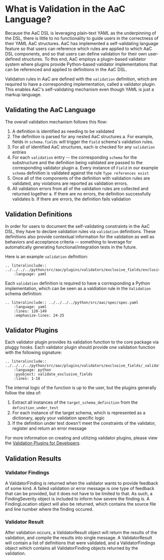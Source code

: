 # What is Validation in the AaC Language?
Because the AaC DSL is leveraging plain-text YAML as the underpinning of the DSL, there is little to no functionality to guide users in the correctness of their YAML AaC structures. AaC has implemented a self-validating language feature so that users can reference which rules are applied to which AaC DSL components, and so that users can define validation for their own user-defined structures. To this end, AaC employs a plugin-based validator system where plugins provide Python-based validator implementations that can be referenced and applied to definitions in the AaC DSL.

Validation rules in AaC are defined with the `validation` definition, which are required to have a corresponding implementation, called a validator plugin. This enables AaC's self-validating mechanism even though YAML is just a markup language.

## Validating the AaC Language
The overall validation mechanism follows this flow:
1. A definition is identified as needing to be validated
2. The definition is parsed for any nested AaC structures
  a. For example, fields in `schema.fields` will trigger the `Field` schema's validation rules.
3. For all of identified AaC structures, each is checked for any `validation` entries
4. For each `validation` entry -- the corresponding `schema` for the substructure and the definition being validated are passed to the corresponding validator plugin
  a. Every instance of `Field` in our example `schema` definition is validated against the rule `Type references exist`
5. Once all of the components of the definition with validation rules are validated, any violations are reported as validation errors.
6. All validation errors from all of the validation rules are collected and returned together
  a. If there are no errors, the definition successfully validates
  b. If there are errors, the definition fails validation

## Validation Definitions
In order for users to document the self-validating constraints in the AaC DSL, they have to declare validation rules via `validation` definitions. These definitions also provide contextual information for the validation as well as behaviors and acceptance criteria -- something to leverage for automatically generating functional/integration tests in the future.


Here is an example `validation` definition:

```{eval-rst}
.. literalinclude:: ../../../../python/src/aac/plugins/validators/exclusive_fields/exclusive_fields.yaml
    :language: yaml
```

Each `validation` definition is required to have a corresponding a Python implementation, which can be seen as a valdiation rule in the `Validation` schema definition:

```{eval-rst}
.. literalinclude:: ../../../../python/src/aac/spec/spec.yaml
    :language: yaml
    :lines: 120-149
    :emphasize-lines: 24-25
```

## Validator Plugins
Each validator plugin provides its validation function to the core package via pluggy hooks. Each validator plugin should provide one validation function with the following signature:

```{eval-rst}
.. literalinclude:: ../../../../python/src/aac/plugins/validators/exclusive_fields/_validate_exclusive_fields.py
    :language: python
    :pyobject: validate_exclusive_fields
    :lines: 1-18
```

The internal logic of the function is up to the user, but the plugins generally follow the idea of:
1. Extract all instances of the `target_schema_definition` from the `definition_under_test`
2. For each instance of the target schema, which is represented as a dictionary, apply your validation specific logic
3. If the definition under test doesn't meet the constraints of the validator, register and return an error message

For more information on creating and utilizing validator plugins, please view the [Validation Plugins for Developers](validation_plugins).

## Validation Results

### Validator Findings
A ValidatorFinding is returned when the validator wants to provide feedback of some kind.  A failed validation or error message is one type of feedback that can be provided, but it does not have to be limited to that.  As such, a FindingSeverity object is included to inform how severe the finding is.  A FindingLocation object will also be returned, which contains the source file and line number where the finding occured. 

### Validator Result
After validation occurs, a ValidatorResult object will return the results of the validation, and compile the results into single message.  A ValidatorResult will contain a list of definitions that were validated, and a ValidatorFindings object wihich contains all ValidatorFinding objects returned by the validation. 